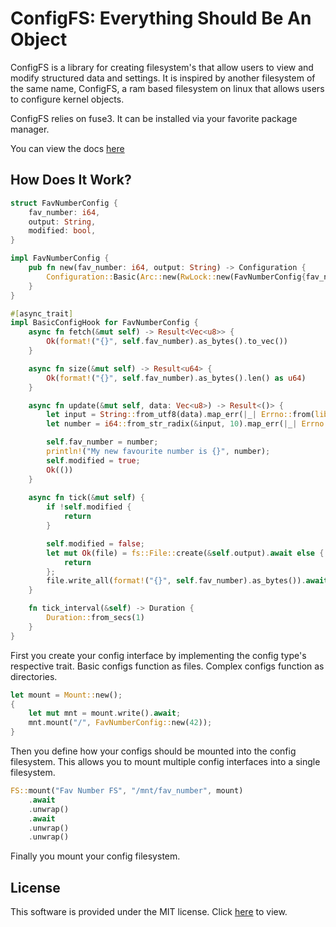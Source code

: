 # ConfigFS: Everything Should Be An Object

ConfigFS is a library for creating filesystem's that allow users to view and modify structured data and settings. It is inspired by another filesystem of the same name, ConfigFS, a ram based filesystem on linux that allows users to configure kernel objects.

ConfigFS relies on fuse3. It can be installed via your favorite package manager.

You can view the docs [here](https://ellabellla.github.io/configfs/configfs/)

## How Does It Work?
```rust
struct FavNumberConfig {
    fav_number: i64,
    output: String,
    modified: bool,
}

impl FavNumberConfig {
    pub fn new(fav_number: i64, output: String) -> Configuration {
        Configuration::Basic(Arc::new(RwLock::new(FavNumberConfig{fav_number, output, modified: false})))
    }
}

#[async_trait]
impl BasicConfigHook for FavNumberConfig {
    async fn fetch(&mut self) -> Result<Vec<u8>> {
        Ok(format!("{}", self.fav_number).as_bytes().to_vec())
    }

    async fn size(&mut self) -> Result<u64> {
        Ok(format!("{}", self.fav_number).as_bytes().len() as u64)
    }

    async fn update(&mut self, data: Vec<u8>) -> Result<()> {
        let input = String::from_utf8(data).map_err(|_| Errno::from(libc::EIO))?;
        let number = i64::from_str_radix(&input, 10).map_err(|_| Errno::from(libc::EIO))?;

        self.fav_number = number;
        println!("My new favourite number is {}", number);
        self.modified = true;
        Ok(())
    }
    
    async fn tick(&mut self) {
        if !self.modified {
            return
        }

        self.modified = false;
        let mut Ok(file) = fs::File::create(&self.output).await else {
            return
        };
        file.write_all(format!("{}", self.fav_number).as_bytes()).await.ok();
    }

    fn tick_interval(&self) -> Duration {
        Duration::from_secs(1)
    }
}
```
First you create your config interface by implementing the config type's respective trait. Basic configs function as files. Complex configs function as directories.


```rust 
let mount = Mount::new();
{
    let mut mnt = mount.write().await;
    mnt.mount("/", FavNumberConfig::new(42));
}
```
Then you define how your configs should be mounted into the config filesystem. This allows you to mount multiple config interfaces into a single filesystem.


```rust
FS::mount("Fav Number FS", "/mnt/fav_number", mount)
    .await
    .unwrap()
    .await
    .unwrap()
    .unwrap()
```
Finally you mount your config filesystem.


## License
This software is provided under the MIT license. Click [here](./LICENSE) to view.
